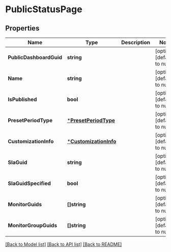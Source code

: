 # PublicStatusPage

## Properties
Name | Type | Description | Notes
------------ | ------------- | ------------- | -------------
**PublicDashboardGuid** | **string** |  | [optional] [default to null]
**Name** | **string** |  | [optional] [default to null]
**IsPublished** | **bool** |  | [optional] [default to null]
**PresetPeriodType** | [***PresetPeriodType**](PresetPeriodType.md) |  | [optional] [default to null]
**CustomizationInfo** | [***CustomizationInfo**](CustomizationInfo.md) |  | [optional] [default to null]
**SlaGuid** | **string** |  | [optional] [default to null]
**SlaGuidSpecified** | **bool** |  | [optional] [default to null]
**MonitorGuids** | **[]string** |  | [optional] [default to null]
**MonitorGroupGuids** | **[]string** |  | [optional] [default to null]

[[Back to Model list]](../README.md#documentation-for-models) [[Back to API list]](../README.md#documentation-for-api-endpoints) [[Back to README]](../README.md)


